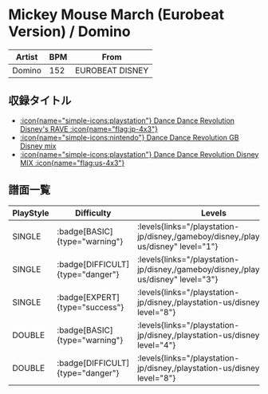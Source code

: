 # Mickey Mouse March (Eurobeat Version) / Domino

|Artist|BPM|From|
|------|---|----|
|Domino|152|EUROBEAT DISNEY|

## 収録タイトル

- [:icon{name="simple-icons:playstation"} Dance Dance Revolution Disney's RAVE :icon{name="flag:jp-4x3"}](/playstation-jp/disney)
- [:icon{name="simple-icons:nintendo"} Dance Dance Revolution GB Disney mix](/gameboy/disney)
- [:icon{name="simple-icons:playstation"} Dance Dance Revolution Disney MIX :icon{name="flag:us-4x3"}](/playstation-us/disney)

## 譜面一覧

|PlayStyle|Difficulty|Levels|Notes|Movie|
|---------|----------|------|-----|-----|
|SINGLE| :badge[BASIC]{type="warning"}| :levels{links="/playstation-jp/disney,/gameboy/disney,/playstation-us/disney" level="1"}|79/0||
|SINGLE| :badge[DIFFICULT]{type="danger"}| :levels{links="/playstation-jp/disney,/gameboy/disney,/playstation-us/disney" level="3"}|207/0||
|SINGLE| :badge[EXPERT]{type="success"}| :levels{links="/playstation-jp/disney,/playstation-us/disney" level="8"}|340/0||
|DOUBLE| :badge[BASIC]{type="warning"}| :levels{links="/playstation-jp/disney,/playstation-us/disney" level="4"}|200/0||
|DOUBLE| :badge[DIFFICULT]{type="danger"}| :levels{links="/playstation-jp/disney,/playstation-us/disney" level="8"}|296/0||
